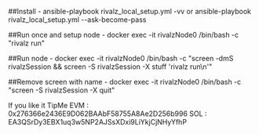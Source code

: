 ##Install - 
ansible-playbook rivalz_local_setup.yml -vv or ansible-playbook rivalz_local_setup.yml --ask-become-pass

##Run once and setup node - 
docker exec -it rivalzNode0 /bin/bash -c "rivalz run"

##Run node - 
docker exec -it rivalzNode0 /bin/bash -c "screen -dmS rivalzSession && screen -S rivalzSession -X stuff 'rivalz run\n'"

##Remove screen with name - 
docker exec -it rivalzNode0 /bin/bash -c "screen -S rivalzSession -X quit"

If you like it TipMe
EVM : 0x276366e2436E9D062BAAbF58755A8Ae2D256b996
SOL : EA3QSrDy3EBX1uq3w5NP2AJSsXDxi9LiYkjCjNHyYfhP
